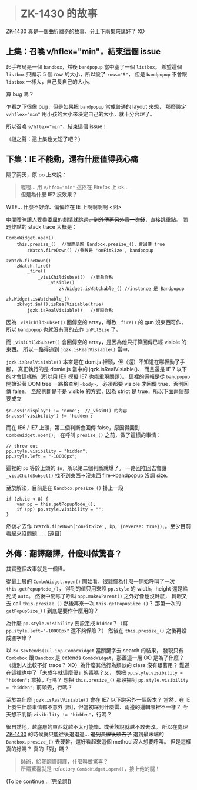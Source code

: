 > # ZK-1430 的故事 #

[ZK-1430] 真是一個曲折離奇的故事，分上下兩集來講好了 XD

## 上集：召喚 v/hflex="min"，結束這個 issue ###
起手布局是一個 `bandbox`，然後 `bandpopup` 當中塞了一個 `listbox`。
希望這個 `listbox` 只顯示 5 個 row 的大小，所以設了 `rows="5"`，
但是 `bandpopup` 不會跟 `listbox` 一樣大，自己長自己的大小。

算 bug 嗎？

乍看之下很像 bug，但是如果把 `bandpopup` 當成普通的 layout 來想，
那麼設定 `v/hflex="min"` 用小孩的大小來決定自己的大小，就十分合理了。

所以召喚 `v/hflex="min"`，結束這個 issue！

 （謎之聲：這上集也太短了吧？）    

## 下集：IE 不能動，還有什麼值得我心痛 ###
隔了兩天，原 po 上來說：

> 喔喔... 用 `v/hfex="min"` 這招在 Firefox 上 ok...  
> __但是為什麼 IE7 沒效果？__

WTF... 什麼不好炸、偏偏炸在 IE 上啊啊啊啊  <囧\>

中間曖昧讓人受盡委屈的劇情就跳過<strike>，到外傳再另外賣一次錢</strike>，直接跳重點。
問題炸點的 stack trace 大概是：

	ComboWidget.open()
		this.presize_()  //實際是跑 Bandbox.presize_()，會回傳 true
			zWatch.fireDown() //參數是 'onFitSize', bandpopup

	zWatch.fireDown()
		zWatch.fire()
			_fire()
				_visiChildSubset()  //表象炸點
					_visible()
						zk.Widget.isWatchable_() //instance 是 Bandpopup
					
	zk.Widget.isWatchable_()
		zk(wgt.$n()).isRealVisiable(true)
			jqzk.isRealVisiable()	//實際炸點

因為 `_visiChildSubset()` 回傳空的 array，導致 `_fire()` 的 gun 沒東西可作，
所以 `bandpopup` 也就沒有真的去作 `onFitSize` 了。

而 `_visiChildSubset()` 會回傳空的 array，是因為他只打算回傳已經 visible 的東西。
所以一路得追到 `jqzk.isRealVisiable()` 當中。

`jqzk.isRealVisiable()` 本來是在 dom.js 裡頭，但（還）不知道在哪裡動了手腳，
真正執行的是 domie.js 當中的 jqzk.isRealVisiable()、
而且還是 IE 7 以下的才會這樣搞（所以用 IE9 模擬 IE7 也能重現問題）。
這裡的邏輯是從 `bandpopup` 開始沿著 DOM tree 一路檢查到 `<body>`，
必須都要 visible 才回傳 true，否則回傳 false。
至於判斷是不是 visible 的方式，因為 strict 是 true，所以下面兩個都要成立

	$n.css('display') != 'none';  //_visi0() 的內容
	$n.css('visibility') != 'hidden';

而在 IE6 / IE7 上頭，第二個判斷會回傳 false，原因得回到 `ComboWidget.open()`，
在呼叫 `presize_()` 之前，做了這樣的事情：

	// throw out
	pp.style.visibility = "hidden";
	pp.style.left = "-10000px";

這裡的 `pp` 等於上頭的 `$n`，所以第二個判斷就爆了。
一路回推回去會讓 `_visiChildSubset()` 找不到東西→沒東西 fire→bandpopup 沒調 size。

至於解法，目前是在 `Bandbox.presize_()` 掛上一段

	if (zk.ie < 8) {
		var pp = this.getPopupNode_();
		if (pp) pp.style.visibility = "";
	}
	
然後才去作 `zWatch.fireDown('onFitSize', bp, {reverse: true});`。至少目前看起來沒問題...... \[遠目]    

## 外傳：翻譯翻譯，什麼叫做驚喜？ ##
其實整個故事就是一個怪。

從最上層的 `ComboWidget.open()` 開始看，很難懂為什麼一開始呼叫了一次 `this.getPopupNode_()`，
得到的值只用來設 `pp.style` 的 width，height 還是給死成 `auto`。
然後中間除了呼叫 `$pp.makeVParent()` 之外好像也沒幹麼，
轉眼又去 call `this.presize_()` 然後再來一次 `this.getPopupSize_()`？
那第一次的 `getPopupSize_()` 到底是要作什麼用的？

為什麼 `pp.style.visibility` 要設定成 `hidden`？（寫 `pp.style.left="-10000px"` 還不夠保險？）
然後在 `this.presize_()` 之後再設成空字串？

以 `zk.$extends(zul.inp.ComboWidget` 當關鍵字去 search 的結果，
發現只有 `Combobox` 跟 `Bandbox` 是 extends `ComboWidget`，那蓋這一層 OO 是為了什麼？
（讓別人比較不好 trace？ XD）為什麼其他行為類似的 class 沒有跟著用？
難道在這裡也中了「未成年就這麼優」的毒嗎？又，
想把 `pp.style.visibility = "hidden";` 拿掉，行嗎？
想把 `this.presize_()` 那段挪到 `pp.style.visibility = "hidden";` 前頭去，行嗎？

至於為什麼 `jqzk.isRealVisiable()` 會在 IE7 以下跑另外一個版本？
當然，在 IE 上發生什麼事情都不意外 \[誤]，但當初踩到什麼雷、兩邊的邏輯哪裡不一樣？
今天想不判斷 `visibility != "hidden"`，行嗎？

很自然地，越底層的東西就越不太可能錯、或著該說就越不敢去改。
所以在處理 [ZK-1430] 的時候就只能往後退退退... <strike>退到黃線後頭去了</strike>
退到最末端的 `Bandbox.presize_()` 去硬幹，還好看起來這個 method 沒人想要呼叫。
但是這樣真的好嗎？ 真的「對」嗎？

> 師爺，給我翻譯翻譯，什麼叫做驚喜？  
> 所謂驚喜就是 refactory `ComboWidget.open()`，接上他的腿！

(To be continue... \[完全誤])

[ZK-1430]: http://tracker.zkoss.org/browse/ZK-1430